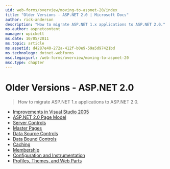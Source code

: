 ```yaml
---
uid: web-forms/overview/moving-to-aspnet-20/index
title: "Older Versions - ASP.NET 2.0 | Microsoft Docs"
author: rick-anderson
description: "How to migrate ASP.NET 1.x applications to ASP.NET 2.0."
ms.author: aspnetcontent
manager: wpickett
ms.date: 10/05/2011
ms.topic: article
ms.assetid: d4287e40-272a-412f-b0e9-59a5d97421bd
ms.technology: dotnet-webforms
msc.legacyurl: /web-forms/overview/moving-to-aspnet-20
msc.type: chapter
---
```

Older Versions - ASP.NET 2.0
====================
> How to migrate ASP.NET 1.x applications to ASP.NET 2.0.


- [Improvements in Visual Studio 2005](improvements-in-visual-studio-2005.md)
- [ASP.NET 2.0 Page Model](the-asp-net-2-0-page-model.md)
- [Server Controls](server-controls.md)
- [Master Pages](master-pages.md)
- [Data Source Controls](data-source-controls.md)
- [Data Bound Controls](data-bound-controls.md)
- [Caching](caching.md)
- [Membership](membership.md)
- [Configuration and Instrumentation](configuration-and-instrumentation.md)
- [Profiles, Themes, and Web Parts](profiles-themes-and-web-parts.md)
